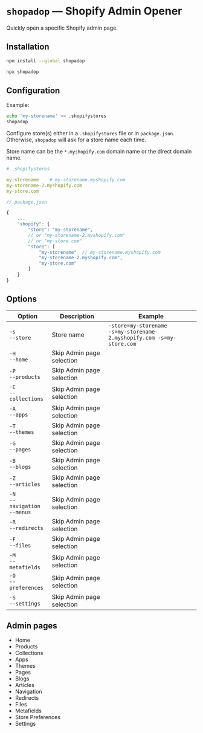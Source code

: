 # `shopadop` — Shopify Admin Opener

Quickly open a specific Shopify admin page.

## Installation

```sh
npm install --global shopadop
```

```sh
npx shopadop
```

## Configuration

Example:
```sh
echo 'my-storename' >> .shopifystores
shopadop
```

Configure store(s) either in a `.shopifystores` file or in `package.json`. Otherwise, `shopadop` will ask for a store name each time.

Store name can be the `*.myshopify.com` domain name or the direct domain name.

```yaml
# .shopifystores

my-storename	# my-storename.myshopify.com
my-storename-2.myshopify.com
my-store.com
```

```js
// package.json

{
	...
	"shopify": {
		"store": "my-storename",
		// or "my-storename-2.myshopify.com"
		// or "my-store.com"
		"store": [
			"my-storename"	// my-storename.myshopify.com
			"my-storename-2.myshopify.com",
			"my-store.com"
		]
	}
}
```

## Options

| Option | Description | Example |
| --- | --- | --- |
| `-s`<br>`--store` | Store name | `-store=my-storename`<br>`-s=my-storename-2.myshopify.com -s=my-store.com` |
| `-H`<br>`--home` | Skip Admin page selection | |
| `-P`<br>`--products` | Skip Admin page selection | |
| `-C`<br>`--collections` | Skip Admin page selection | |
| `-A`<br>`--apps` | Skip Admin page selection | |
| `-T`<br>`--themes` | Skip Admin page selection | |
| `-G`<br>`--pages` | Skip Admin page selection | |
| `-B`<br>`--blogs` | Skip Admin page selection | |
| `-Z`<br>`--articles` | Skip Admin page selection | |
| `-N`<br>`--navigation`<br>`--menus` | Skip Admin page selection | |
| `-R`<br>`--redirects` | Skip Admin page selection | |
| `-F`<br>`--files` | Skip Admin page selection | |
| `-M`<br>`--metafields` | Skip Admin page selection | |
| `-O`<br>`--preferences` | Skip Admin page selection | |
| `-S`<br>`--settings` | Skip Admin page selection | |

## Admin pages

- Home
- Products
- Collections
- Apps
- Themes
- Pages
- Blogs
- Articles
- Navigation
- Redirects
- Files
- Metafields
- Store Preferences
- Settings
